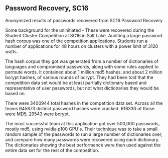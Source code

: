 ## Password Recovery, SC16

Anonymized results of passwords recovered from SC16 Password Recovery 

Some background for the uninitiated - These were recovered during the
Student Cluster Competition at SC16 in Salt Lake.  Auditing a large
password hash corpus was one of the competition applications. Students
run a number of applications for 48 hours on clusters with a power
limit of 3120 watts.

The hash corpus they got was generated from a number of dictionaries
of languages and compromised passwords, along with some rules applied
to permute words. It contained about 1 million md5 hashes, and about 2
million bcrypt hashes, of various rounds of bcrypt.  They had been
told that the competition data set would be at least partially
dictionary based and representative of user passwords, but not what
dictionaries they would be based on.

There were 3400944 total hashes in the competition data set. Across
all the teams 645873 distinct password hashes were cracked. 616330 of
those were MD5, 29543 were bcrypt.

The most successful team at this application got over 500,000
passwords, mostly md5, using nvidia p100 GPU's. Their technique was to
take a small random sample of the passwords to run a large number of
dictionaries over, and compare how many passwords were recovered using
each dictionary.  The dictionaries showing the best performance were
then used against the entire data set for the rest of the competition.
